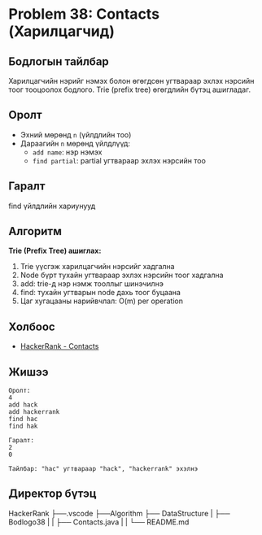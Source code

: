 # Problem 38: Contacts (Харилцагчид)

## Бодлогын тайлбар

Харилцагчийн нэрийг нэмэх болон өгөгдсөн угтвараар эхлэх нэрсийн тоог тооцоолох бодлого. Trie (prefix tree) өгөгдлийн бүтэц ашигладаг.

## Оролт

- Эхний мөрөнд `n` (үйлдлийн тоо)
- Дараагийн `n` мөрөнд үйлдлүүд:
  - `add name`: нэр нэмэх
  - `find partial`: partial угтвараар эхлэх нэрсийн тоо

## Гаралт

find үйлдлийн хариунууд

## Алгоритм

**Trie (Prefix Tree) ашиглах:**

1. Trie үүсгэж харилцагчийн нэрсийг хадгална
2. Node бүрт тухайн угтвараар эхлэх нэрсийн тоог хадгална
3. add: trie-д нэр нэмж тооллыг шинэчилнэ
4. find: тухайн угтварын node дахь тоог буцаана
5. Цаг хугацааны нарийвчлал: O(m) per operation

## Холбоос

- [HackerRank - Contacts](https://www.hackerrank.com/challenges/contacts)

## Жишээ

```
Оролт:
4
add hack
add hackerrank
find hac
find hak

Гаралт:
2
0

Тайлбар: "hac" угтвараар "hack", "hackerrank" эхэлнэ
```

## Директор бүтэц
HackerRank
    ├──.vscode
    ├──Algorithm
    ├── DataStructure
    |   ├── Bodlogo38
    |   |   ├── Contacts.java
    |   |   └── README.md